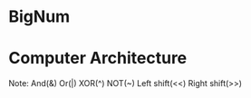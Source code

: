 # BigNum
# Computer Architecture
Note:
	And(&)
	Or(|)
	XOR(^)
	NOT(~)
	Left shift(<<)
	Right shift(>>)
	